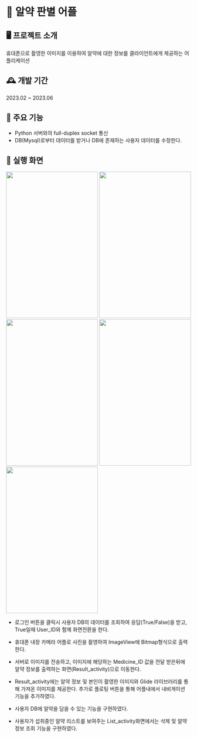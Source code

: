 # :pushpin: 알약 판별 어플 

## 🖥️ 프로젝트 소개
휴대폰으로 촬영한 이미지를 이용하여 알약에 대한 정보를 클라이언트에게 제공하는 어플리케이션
<br>

## 🕰️ 개발 기간
2023.02 ~ 2023.06
<br>

## 🔧 주요 기능 
- Python 서버와의 full-duplex socket 통신 
- DB(Mysql)로부터 데이터를 받거나 DB에 존재하는 사용자 데이터를 수정한다.

## 📱 실행 화면 
<img src="https://github.com/SEUNGJAE-97/Senior_project/assets/117517535/d98e2637-4b45-4449-b9ce-a3937430d778" width="250" height="400"> 
<img src="https://github.com/SEUNGJAE-97/Senior_project/assets/117517535/9404e208-51b5-4d39-a158-84d6fbae3ef0" width="250" height="400"> 
<img src="https://github.com/SEUNGJAE-97/Senior_project/assets/117517535/232809e5-8ac7-4b77-a046-be2f1b057d43" width="250" height="400"> 
<img src="https://github.com/SEUNGJAE-97/Senior_project/assets/117517535/7152e206-671f-49fa-b031-291f2bb6d2f4" width="250" height="400"> 
<img src="https://github.com/SEUNGJAE-97/Senior_project/assets/117517535/d0d782de-1522-4513-bd41-9efca6ea20c0" width="250" height="400"> 

- 로그인 버튼을 클릭시 사용자 DB의 데이터를 조회하여 응답(True/False)을 받고, 
  True일때 User_ID와 함께 화면전환을 한다. 
- 휴대폰 내장 카메라 어플로 사진을 촬영하여 ImageView에 Bitmap형식으로 출력한다. 

- 서버로 이미지를 전송하고, 이미지에 해당하는 Medicine_ID 값을 전달 받은뒤에 알약 정보를
  출력하는 화면(Result_activity)으로 이동한다.
  
- Result_activity에는 알약 정보 및 본인이 촬영한 이미지와 Glide 라이브러리를 통해 가져온 이미지를 제공한다. 
  추가로 플로팅 버튼을 통해 어플내에서 내비게이션 기능을 추가하였다.
  
- 사용자 DB에 알약을 담을 수 있는 기능을 구현하였다.

- 사용자가 섭취중인 알약 리스트를 보여주는 List_activity화면에서는 삭제 및 알약정보 조회 기능을 구현하였다.
